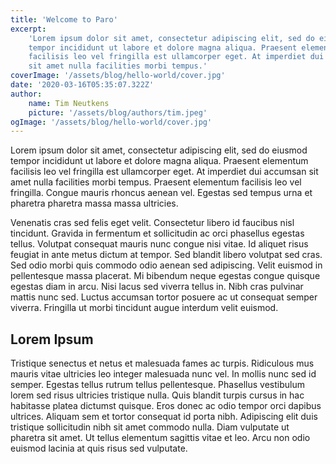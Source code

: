 ```yaml
---
title: 'Welcome to Paro'
excerpt:
    'Lorem ipsum dolor sit amet, consectetur adipiscing elit, sed do eiusmod
    tempor incididunt ut labore et dolore magna aliqua. Praesent elementum
    facilisis leo vel fringilla est ullamcorper eget. At imperdiet dui accumsan
    sit amet nulla facilities morbi tempus.'
coverImage: '/assets/blog/hello-world/cover.jpg'
date: '2020-03-16T05:35:07.322Z'
author:
    name: Tim Neutkens
    picture: '/assets/blog/authors/tim.jpeg'
ogImage: '/assets/blog/hello-world/cover.jpg'
---
```


Lorem ipsum dolor sit amet, consectetur adipiscing elit, sed do eiusmod tempor
incididunt ut labore et dolore magna aliqua. Praesent elementum facilisis leo
vel fringilla est ullamcorper eget. At imperdiet dui accumsan sit amet nulla
facilities morbi tempus. Praesent elementum facilisis leo vel fringilla. Congue
mauris rhoncus aenean vel. Egestas sed tempus urna et pharetra pharetra massa
massa ultricies.

Venenatis cras sed felis eget velit. Consectetur libero id faucibus nisl
tincidunt. Gravida in fermentum et sollicitudin ac orci phasellus egestas
tellus. Volutpat consequat mauris nunc congue nisi vitae. Id aliquet risus
feugiat in ante metus dictum at tempor. Sed blandit libero volutpat sed cras.
Sed odio morbi quis commodo odio aenean sed adipiscing. Velit euismod in
pellentesque massa placerat. Mi bibendum neque egestas congue quisque egestas
diam in arcu. Nisi lacus sed viverra tellus in. Nibh cras pulvinar mattis nunc
sed. Luctus accumsan tortor posuere ac ut consequat semper viverra. Fringilla ut
morbi tincidunt augue interdum velit euismod.

## Lorem Ipsum

Tristique senectus et netus et malesuada fames ac turpis. Ridiculous mus mauris
vitae ultricies leo integer malesuada nunc vel. In mollis nunc sed id semper.
Egestas tellus rutrum tellus pellentesque. Phasellus vestibulum lorem sed risus
ultricies tristique nulla. Quis blandit turpis cursus in hac habitasse platea
dictumst quisque. Eros donec ac odio tempor orci dapibus ultrices. Aliquam sem
et tortor consequat id porta nibh. Adipiscing elit duis tristique sollicitudin
nibh sit amet commodo nulla. Diam vulputate ut pharetra sit amet. Ut tellus
elementum sagittis vitae et leo. Arcu non odio euismod lacinia at quis risus sed
vulputate.
